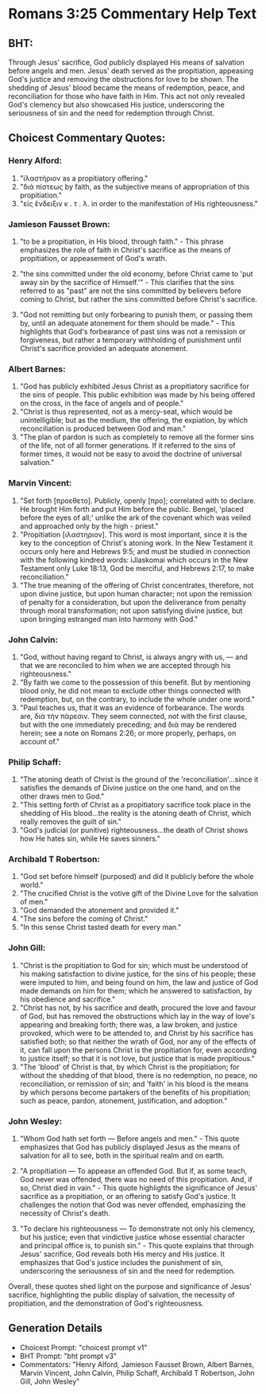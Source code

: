 # Romans 3:25 Commentary Help Text

## BHT:
Through Jesus' sacrifice, God publicly displayed His means of salvation before angels and men. Jesus' death served as the propitiation, appeasing God's justice and removing the obstructions for love to be shown. The shedding of Jesus' blood became the means of redemption, peace, and reconciliation for those who have faith in Him. This act not only revealed God's clemency but also showcased His justice, underscoring the seriousness of sin and the need for redemption through Christ.

## Choicest Commentary Quotes:
### Henry Alford:
1. "ἱλαστήριον as a propitiatory offering."
2. "διὰ πίστεως by faith, as the subjective means of appropriation of this propitiation."
3. "εἰς ἔνδειξιν κ . τ . λ. in order to the manifestation of His righteousness."

### Jamieson Fausset Brown:
1. "to be a propitiation, in His blood, through faith." - This phrase emphasizes the role of faith in Christ's sacrifice as the means of propitiation, or appeasement of God's wrath. 

2. "the sins committed under the old economy, before Christ came to 'put away sin by the sacrifice of Himself.'" - This clarifies that the sins referred to as "past" are not the sins committed by believers before coming to Christ, but rather the sins committed before Christ's sacrifice. 

3. "God not remitting but only forbearing to punish them, or passing them by, until an adequate atonement for them should be made." - This highlights that God's forbearance of past sins was not a remission or forgiveness, but rather a temporary withholding of punishment until Christ's sacrifice provided an adequate atonement.

### Albert Barnes:
1. "God has publicly exhibited Jesus Christ as a propitiatory sacrifice for the sins of people. This public exhibition was made by his being offered on the cross, in the face of angels and of people."
2. "Christ is thus represented, not as a mercy-seat, which would be unintelligible; but as the medium, the offering, the expiation, by which reconciliation is produced between God and man."
3. "The plan of pardon is such as completely to remove all the former sins of the life, not of all former generations. If it referred to the sins of former times, it would not be easy to avoid the doctrine of universal salvation."

### Marvin Vincent:
1. "Set forth [προεθετο]. Publicly, openly [προ]; correlated with to declare. He brought Him forth and put Him before the public. Bengel, 'placed before the eyes of all;' unlike the ark of the covenant which was veiled and approached only by the high - priest."
2. "Propitiation [ιλαστηριον]. This word is most important, since it is the key to the conception of Christ's atoning work. In the New Testament it occurs only here and Hebrews 9:5; and must be studied in connection with the following kindred words: iJlaskomai which occurs in the New Testament only Luke 18:13, God be merciful, and Hebrews 2:17, to make reconciliation."
3. "The true meaning of the offering of Christ concentrates, therefore, not upon divine justice, but upon human character; not upon the remission of penalty for a consideration, but upon the deliverance from penalty through moral transformation; not upon satisfying divine justice, but upon bringing estranged man into harmony with God."

### John Calvin:
1. "God, without having regard to Christ, is always angry with us, — and that we are reconciled to him when we are accepted through his righteousness."
2. "By faith we come to the possession of this benefit. But by mentioning blood only, he did not mean to exclude other things connected with redemption, but, on the contrary, to include the whole under one word."
3. "Paul teaches us, that it was an evidence of forbearance. The words are, διὰ τὴν πάρεσιν. They seem connected, not with the first clause, but with the one immediately preceding; and διὰ may be rendered herein; see a note on Romans 2:26; or more properly, perhaps, on account of."

### Philip Schaff:
1. "The atoning death of Christ is the ground of the 'reconciliation'...since it satisfies the demands of Divine justice on the one hand, and on the other draws men to God."
2. "This setting forth of Christ as a propitiatory sacrifice took place in the shedding of His blood...the reality is the atoning death of Christ, which really removes the guilt of sin."
3. "God's judicial (or punitive) righteousness...the death of Christ shows how He hates sin, while He saves sinners."

### Archibald T Robertson:
1. "God set before himself (purposed) and did it publicly before the whole world." 
2. "The crucified Christ is the votive gift of the Divine Love for the salvation of men."
3. "God demanded the atonement and provided it."
4. "The sins before the coming of Christ."
5. "In this sense Christ tasted death for every man."

### John Gill:
1. "Christ is the propitiation to God for sin; which must be understood of his making satisfaction to divine justice, for the sins of his people; these were imputed to him, and being found on him, the law and justice of God made demands on him for them; which he answered to satisfaction, by his obedience and sacrifice."
2. "Christ has not, by his sacrifice and death, procured the love and favour of God, but has removed the obstructions which lay in the way of love's appearing and breaking forth; there was, a law broken, and justice provoked, which were to be attended to, and Christ by his sacrifice has satisfied both; so that neither the wrath of God, nor any of the effects of it, can fall upon the persons Christ is the propitiation for, even according to justice itself; so that it is not love, but justice that is made propitious."
3. "The 'blood' of Christ is that, by which Christ is the propitiation; for without the shedding of that blood, there is no redemption, no peace, no reconciliation, or remission of sin; and 'faith' in his blood is the means by which persons become partakers of the benefits of his propitiation; such as peace, pardon, atonement, justification, and adoption."

### John Wesley:
1. "Whom God hath set forth — Before angels and men." - This quote emphasizes that God has publicly displayed Jesus as the means of salvation for all to see, both in the spiritual realm and on earth.

2. "A propitiation — To appease an offended God. But if, as some teach, God never was offended, there was no need of this propitiation. And, if so, Christ died in vain." - This quote highlights the significance of Jesus' sacrifice as a propitiation, or an offering to satisfy God's justice. It challenges the notion that God was never offended, emphasizing the necessity of Christ's death.

3. "To declare his righteousness — To demonstrate not only his clemency, but his justice; even that vindictive justice whose essential character and principal office is, to punish sin." - This quote explains that through Jesus' sacrifice, God reveals both His mercy and His justice. It emphasizes that God's justice includes the punishment of sin, underscoring the seriousness of sin and the need for redemption.

Overall, these quotes shed light on the purpose and significance of Jesus' sacrifice, highlighting the public display of salvation, the necessity of propitiation, and the demonstration of God's righteousness.


## Generation Details
- Choicest Prompt: "choicest prompt v1"
- BHT Prompt: "bht prompt v3"
- Commentators: "Henry Alford, Jamieson Fausset Brown, Albert Barnes, Marvin Vincent, John Calvin, Philip Schaff, Archibald T Robertson, John Gill, John Wesley"
